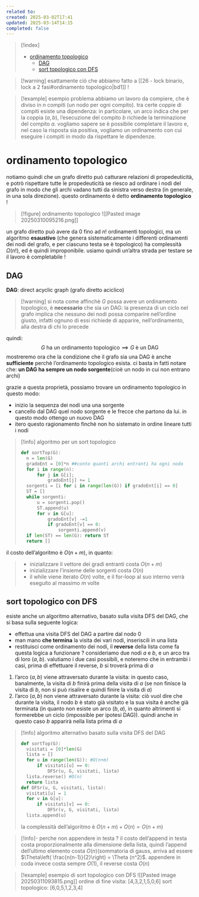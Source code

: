 ```yaml
---
related to: 
created: 2025-03-02T17:41
updated: 2025-03-14T14:15
completed: false
---
```

>[!index]
>- [ordinamento topologico](#ordinamento%20topologico)
>	- [DAG](#DAG)
>	- [sort topologico con DFS](#sort%20topologico%20con%20DFS)

>[!warning] esattamente ciò che abbiamo fatto a [[26 - lock binario, lock a 2 fasi#ordinamento topologico|bd1]] ! 

>[!example] esempio problema
>abbiamo un lavoro da compiere, che è diviso in $n$ compiti (un nodo per ogni compito). tra certe coppie di compiti esiste una dipendenza: in particolare, un arco indica che per la coppia $(a,b)$, l’esecuzione del compito $b$ richiede la terminazione del compito $a$.
vogliamo sapere se è possibile completare il lavoro e, nel caso la risposta sia positiva, vogliamo un ordinamento con cui eseguire i compiti in modo da rispettare le dipendenze.
# ordinamento topologico
notiamo quindi che un grafo diretto può catturare relazioni di propedeuticità, e potrò rispettare tutte le propedeuticità se riesco ad ordinare i nodi del grafo in modo che gli archi vadano tutti da sinistra verso destra (in generale, in una sola direzione). questo ordinamento è detto **ordinamento topologico** !
>[!figure] ordinamento topologico
![[Pasted image 20250310095216.png]]

un grafo diretto può avere da $0$ fino ad $n!$ ordinamenti topologici, ma un algoritmo **esaustivo** (che genera sistematicamente i differenti ordinamenti dei nodi del grafo, e per ciascuno testa se è topologico) ha complessità $\Omega (n!)$, ed è quindi improponibile.
usiamo quindi un’altra strada per testare se il lavoro è completabile !
## DAG
**DAG**: direct acyclic graph (grafo diretto aciclico)
>[!warning] si nota come affinchè $G$ possa avere un ordinamento topologico, è **necessario** che sia un DAG:
>la presenza di un ciclo nel grafo implica che nessuno dei nodi possa comparire nell’ordine giusto, infatti ognuno di essi richiede di apparire, nell’ordinamento, alla destra di chi lo precede

quindi:
$$
G \text{ ha un ordinamento topologico} \implies G \text{ è un DAG}
$$
mostreremo ora che la condizione che il grafo sia una DAG è anche **sufficiente** perchè l’ordinamento topologico esista. ci basta in fatti notare che:
**un DAG ha sempre un nodo sorgente**(cioè un nodo in cui non entrano archi)

grazie a questa proprietà, possiamo trovare un ordinamento topologico in questo modo:
- inizio la sequenza dei nodi una una sorgente
- cancello dal DAG quel nodo sorgente e le frecce che partono da lui. in questo modo ottengo un nuovo DAG
- itero questo ragionamento finchè non ho sistemato in ordine lineare tutti i nodi
>[!info] algoritmo per un sort topologico
>```python
>def sortTop(G):
>	n = len(G)
>	gradoEnt = [0]*n ##conto quanti archi entranti ha ogni nodo
>	for i in range(n):
>		for j in G[i];
>			gradoEnt[j] += 1
>	sorgenti = [i for i in range(len(G)) if gradoEnt[i] == 0]
>	ST = []
>	while sorgenti:
>		u = sorgenti.pop()
>		ST.append(u)
>		for v in G[u]:
>			gradoEnt[v] -=1
>			if gradoEnt[v] == 0:
>				sorgenti.append(v)	
>	if len(ST) == len(G): return ST
>	return []
>```
il costo dell’algoritmo è $O(n+m)$, in quanto:
>- inizializzare il vettore dei gradi entranti costa $O(n+m)$
>- inizializzare l’insieme delle sorgenti costa $O(n)$ 
 >- il while viene iterato $O(n)$ volte,  e il for-loop al suo interno verrà eseguito al massimo $m$ volte

## sort topologico con DFS
esiste anche un algoritmo alternativo, basato sulla visita DFS del DAG, che si basa sulla seguente logica:
- effettua una visita DFS del DAG a partire dal nodo 0
- man mano **che termina** la visita dei vari nodi, inseriscili in una lista
- restituisci come ordinamento dei nodi, il **reverse** della lista
come fa questa logica a funzionare ?
consideriamo due nodi $a$ e $b$, e un arco tra di loro $(a,b)$. valutiamo i due casi possibili, e noteremo che in entrambi i casi, prima di effettuare il reverse, $b$ si troverà prima di $a$ 
1. l’arco $(a,b)$ viene attraversato durante la visita: in questo caso, banalmente, la visita di $b$ finirà prima della visita di $a$ (se non finisce la visita di $b$, non si può risalire e quindi finire la visita di $a$)
2. l’arco $(a,b)$ non viene attraversato durante la visita: ciò vuol dire che durante la visita, il nodo $b$ è stato già visitato e la sua visita è anche già terminata (in quanto non esiste un arco $(b,a)$, in quanto altrimenti si formerebbe un ciclo (impossible per ipotesi DAG)). quindi anche in questo caso $b$ apparirà nella lista prima di $a$
>[!info] algoritmo alternativo basato sulla visita DFS del DAG
>```python
>def sortTop(G):
>	visitati = [0]*len(G)
>	lista = []
>	for u in range(len(G)): #O(n+m)
>		if visitati[u] == 0:
>			DFSr(u, G, visitati, lista)
>	lista.reverse() #O(n)
>	return lista
>def DFSr(u, G, visitati, lista):
>	visitati[u] = 1
>	for v in G[u]:
>		if visitati[v] == 0:
>			DFSr(v, G, visitati, lista)
>	lista.append(u)
>```
>la complessità dell’algoritmo è $O(n+m) + O(n) = O(n+m)$

>[!info]- perche non appendere in testa ?
>il costo dell’append in testa costa proporzionalmente alla dimensione della lista, quindi l’append dell’ultimo elemento costa $O(n)$(sommatoria di gauss, arriva ad essere $\Theta\left( \frac{n(n-1)}{2}\right) = \Theta (n^2)$. appendere in coda invece costa sempre $O(1)$, il reverse costa $O(n)$

>[!example] esempio di sort topologico con DFS
![[Pasted image 20250311093815.png]]
ordine di fine visita: [4,3,2,1,5,0,6]
sort topologico: [6,0,5,1,2,3,4]
